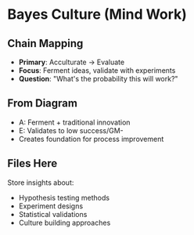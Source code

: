 # Bayes Culture (Mind Work)

## Chain Mapping
- **Primary**: Acculturate → Evaluate
- **Focus**: Ferment ideas, validate with experiments
- **Question**: "What's the probability this will work?"

## From Diagram
- A: Ferment + traditional innovation
- E: Validates to low success/GM-
- Creates foundation for process improvement

## Files Here
Store insights about:
- Hypothesis testing methods
- Experiment designs
- Statistical validations
- Culture building approaches